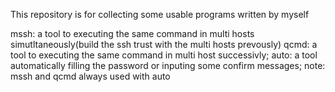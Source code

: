 This repository is for collecting some usable programs written by myself

mssh: a tool to executing the same command in multi hosts simutltaneously(build
the ssh trust with the multi hosts prevously)
qcmd: a tool to executing the same command in multi host successivly;
auto: a tool automatically filling the password or inputing some confirm messages;
note: mssh and qcmd always used with auto
